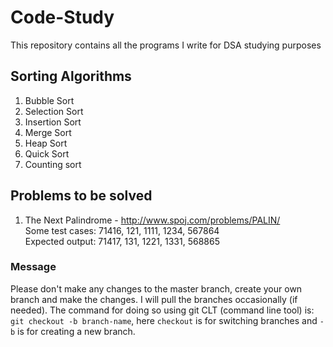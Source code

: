 # Code-Study
This repository contains all the programs I write for DSA studying purposes

## Sorting Algorithms
1. Bubble Sort
2. Selection Sort
3. Insertion Sort
4. Merge Sort
5. Heap Sort
6. Quick Sort
7. Counting sort

## Problems to be solved
1. The Next Palindrome - http://www.spoj.com/problems/PALIN/<br>
Some test cases: 71416, 121, 1111, 1234, 567864<br>
Expected output: 71417, 131, 1221, 1331, 568865

### Message
Please don't make any changes to the master branch, create your own branch and make the changes. I will pull the branches occasionally (if needed). The command for doing so using git CLT (command line tool) is:<br>
`git checkout -b branch-name`, here `checkout` is for switching branches and `-b` is for creating a new branch.
